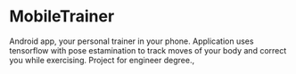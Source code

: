 # MobileTrainer
Android app, your personal trainer in your phone. Application uses tensorflow with pose estamination to track moves of your body and correct you while exercising. Project for engineer degree.,
